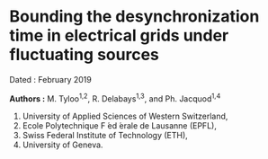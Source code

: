 # Bounding the desynchronization time in electrical grids under fluctuating sources 

Dated : February 2019 

**Authors :** M. Tyloo<sup>1,2</sup>, R. Delabays<sup>1,3</sup>, and Ph. Jacquod<sup>1,4</sup> 

1) University of Applied Sciences of Western Switzerland, 
2) Ecole Polytechnique F ́ed ́erale de Lausanne (EPFL), 
3) Swiss Federal Institute of Technology (ETH), 
4) University of Geneva.




<!-- keywords: network_stability, Basin escape, Kuramoto, Inertia-->

<!-- link:-->
